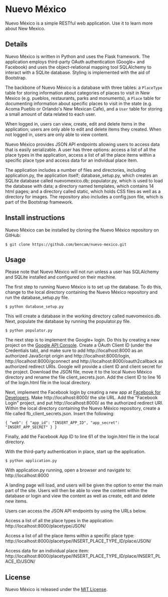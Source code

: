 # Nuevo M&eacute;xico

Nuevo M&eacute;xico is a simple RESTful web application. Use it to learn more about New Mexico.


## Details

Nuevo M&eacute;xico is written in Python and uses the Flask framework. The application employs third-party OAuth authentication (Google+ and Facebook) and uses the object-relational mapping tool SQLAlchemy to interact with a SQLite database. Styling is implemented with the aid of Bootstrap.

The backbone of Nuevo M&eacute;xico is a database with three tables: a `PlaceType` table for storing information about categories of places to visit in New Mexico (e.g. pueblos, restaurants, parks and monuments), a `Place` table for documenting information about specific places to visit in the state (e.g. Acoma Pueblo or Orlando's New Mexican Cafe), and a `User` table for storing a small amount of data related to each user.

When logged in, users can view, create, edit and delete items in the application; users are only able to edit and delete items they created. When not logged in, users are only able to view content.

Nuevo M&eacute;xico provides JSON API endpoints allowing users to access data that is easily serializable. A user has three options: access a list of all the place types in the application, access a list of all the place items within a specific place type and access data for an individual place item.

The application includes a number of files and directories, including application.py, the application itself; database_setup.py, which creates an SQLite database called nuevomexico.db; populator.py, which is used to load the database with data; a directory named templates, which contains 14 html pages; and a directory called static, which holds CSS files as well as a directory for images. The repository also includes a config.json file, which is part of the Bootstrap framework.


## Install instructions

Nuevo M&eacute;xico can be installed by cloning the Nuevo M&eacute;xico repository on GitHub:

`$ git clone https://github.com/bencam/nuevo-mexico.git`


## Usage

Please note that Nuevo M&eacute;xico will not run unless a user has SQLAlchemy and SQLite installed and configured on their machine.

The first step to running Nuevo M&eacute;xico is to set up the database. To do this, change to the local directory containing the Nuevo M&eacute;xico repository and run the database_setup.py file.

`$ python database_setup.py`

This will create a database in the working directory called nuevomexico.db. Next, populate the database by running the populator.py file.

`$ python populator.py`

The next step is to implement the Google+ login. Do this by creating a new project on the [Google API Console](console.developers.google.com). Create a OAuth Client ID (under the Credentials tab), and make sure to add http://localhost:8000 as an authorized JavaScript origin and http://localhost:8000/login, http://localhost:8000/gconnect and http://localhost:8000/oauth2callback as authorized redirect URIs. Google will provide a client ID and client secret for the project. Download the JSON file, move it to the local Nuevo M&eacute;xico directory and rename the file client_secrets.json. Add the client ID to line 16 of the login.html file in the local directory.

Next, implement the Facebook login by creating a new app at [Facebook for Developers](https://developers.facebook.com/). Make http://localhost:8000/ the site URL. Add the "Facebook Login" project, and put http://localhost:8000/ as the authorized redirect URI. Within the local directory containing the Nuevo M&eacute;xico repository, create a file called fb_client_secrets.json. Insert the following:

`{
	"web": {
		"app_id": "INSERT_APP_ID",
		"app_secret": "INSERT_APP_SECRET"
	}
}`

Finally, add the Facebook App ID to line 61 of the login.html file in the local directory.

With the third-party authentication in place, start up the application.

`$ python application.py`

With application.py running, open a browser and navigate to: http://localhost:8000

A landing page will load, and users will be given the option to enter the main part of the site. Users will then be able to view the content within the database or login and view the content as well as create, edit and delete new items.

Users can access the JSON API endpoints by using the URLs below.

Access a list of all the place types in the application: http://localhost:8000/placetype/JSON/

Access a list of all the place items within a specific place type: http://localhost:8000/placetype/INSERT_PLACE_TYPE_ID/place/JSON/

Access data for an individual place item: http://localhost:8000/placetype/INSERT_PLACE_TYPE_ID/place/INSERT_PLACE_ID/JSON/


## License

Nuevo M&eacute;xico is released under the [MIT License](http://opensource.org/licenses/MIT).
